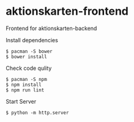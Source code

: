 # aktionskarten-frontend

Frontend for aktionskarten-backend

Install dependencies
```
$ pacman -S bower
$ bower install
```

Check code qulity
```
$ pacman -S npm
$ npm install
$ npm run lint
```

Start Server
```
$ python -m http.server
```
